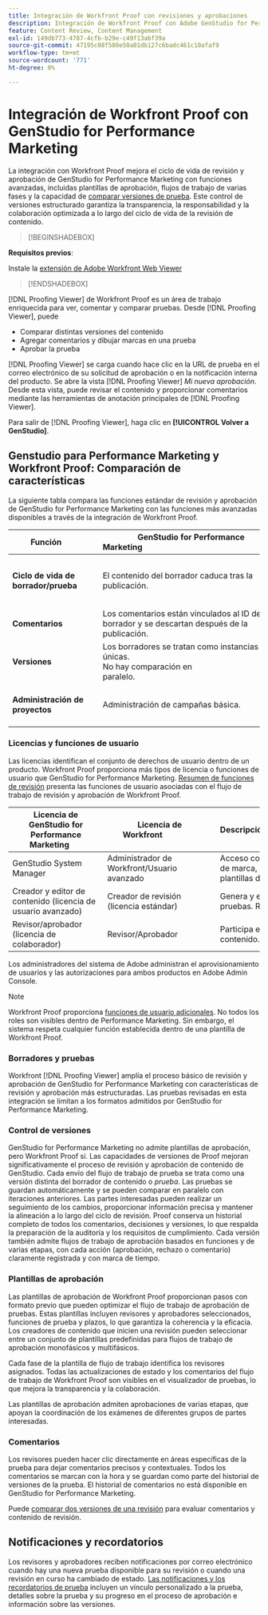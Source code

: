 ```yaml
---
title: Integración de Workfront Proof con revisiones y aprobaciones
description: Integración de Workfront Proof con Adobe GenStudio for Performance Marketing.
feature: Content Review, Content Management
exl-id: 149db773-4787-4cfb-b29e-c49f13abf39a
source-git-commit: 47195c08f500e50a01db127c6badc461c10afaf9
workflow-type: tm+mt
source-wordcount: '771'
ht-degree: 0%

---
```


# Integración de Workfront Proof con GenStudio for Performance Marketing

La integración con Workfront Proof mejora el ciclo de vida de revisión y aprobación de GenStudio for Performance Marketing con funciones avanzadas, incluidas plantillas de aprobación, flujos de trabajo de varias fases y la capacidad de [comparar versiones de prueba](https://experienceleague.adobe.com/en/docs/workfront/using/workfront-proof/work-with-proofs-in-wf-proof/review-proofs-web-proofing-viewer/compare-proofs). Este control de versiones estructurado garantiza la transparencia, la responsabilidad y la colaboración optimizada a lo largo del ciclo de vida de la revisión de contenido.

>[!BEGINSHADEBOX]

**Requisitos previos**:

Instale la [extensión de Adobe Workfront Web Viewer](https://experienceleague.adobe.com/en/docs/workfront/using/review-and-approve-work/proofing/review-proofs-in-workfront/review-a-proof/review-proof-in-web-viewer-extension)

>[!ENDSHADEBOX]

[!DNL Proofing Viewer] de Workfront Proof es un área de trabajo enriquecida para ver, comentar y comparar pruebas. Desde [!DNL Proofing Viewer], puede

* Comparar distintas versiones del contenido
* Agregar comentarios y dibujar marcas en una prueba
* Aprobar la prueba

[!DNL Proofing Viewer] se carga cuando hace clic en la URL de prueba en el correo electrónico de su solicitud de aprobación o en la notificación interna del producto. Se abre la vista [!DNL Proofing Viewer] _Mi nueva aprobación_. Desde esta vista, puede revisar el contenido y proporcionar comentarios mediante las herramientas de anotación principales de [!DNL Proofing Viewer].

Para salir de [!DNL Proofing Viewer], haga clic en **[!UICONTROL Volver a GenStudio]**.

## Genstudio para Performance Marketing y Workfront Proof: Comparación de características

La siguiente tabla compara las funciones estándar de revisión y aprobación de GenStudio for Performance Marketing con las funciones más avanzadas disponibles a través de la integración de Workfront Proof.

| Función        | GenStudio for Performance Marketing                                                                 | Workfront Proof                                                                 |
|-------------------------------|------------------------------------------------------------------------------------------------------|----------------------------------------------------------------------------------|
| **Ciclo de vida de borrador/prueba**        | El contenido del borrador caduca tras la publicación. | Cadenas de aprobación de varias fases y basadas en funciones con registros persistentes y con marca de tiempo.<br> Todas las versiones se conservan indefinidamente. |
| **Comentarios**                | Los comentarios están vinculados al ID de borrador y se descartan después de la publicación.                                           | Los comentarios y anotaciones persistentes se conservan para la auditoría y el cumplimiento.     |
| **Versiones**           | Los borradores se tratan como instancias únicas.<br>No hay comparación en paralelo.                                      | Control de versiones completo con herramientas de comparación de superposiciones y en paralelo.        |
| **Administración de proyectos** | Administración de campañas básica. | Administración completa del ciclo de vida de la campaña, incluidas la personalización, las plantillas, la creación de informes y las auditorías detalladas. |

### Licencias y funciones de usuario

Las licencias identifican el conjunto de derechos de usuario dentro de un producto. Workfront Proof proporciona más tipos de licencia o funciones de usuario que GenStudio for Performance Marketing. [Resumen de funciones de revisión](https://experienceleague.adobe.com/en/docs/workfront/using/review-and-approve-work/proofing/proofing-overview/proof-roles) presenta las funciones de usuario asociadas con el flujo de trabajo de revisión y aprobación de Workfront Proof.

| Licencia de GenStudio for Performance Marketing       | Licencia de Workfront                 | Descripción                                                                                                                                                      |
|---------------------------------------------------|-----------------------------------|------------------------------------------------------------------------------------------------------------------------------------------------------------------|
| GenStudio System Manager                          | Administrador de Workfront/Usuario avanzado | Acceso completo a las funciones de GenStudio Performance Marketing, como la administración de marca, personalidad y productos. Gestiona los flujos de trabajo y la configuración. Crea plantillas de aprobación. |
| Creador y editor de contenido (licencia de usuario avanzado)   | Creador de revisión (licencia estándar)  | Genera y envía borradores de contenido. En el Visor de pruebas, carga los recursos e inicia las pruebas. Requiere una licencia de Workfront Proof.                              |
| Revisor/aprobador (licencia de colaborador)        | Revisor/Aprobador                 | Participa en revisiones de varias fases, agrega comentarios y aprueba o rechaza contenido.                                                                             |

Los administradores del sistema de Adobe administran el aprovisionamiento de usuarios y las autorizaciones para ambos productos en Adobe Admin Console.

>[!NOTE]
>
> Workfront Proof proporciona [funciones de usuario adicionales](https://experienceleague.adobe.com/en/docs/workfront/using/review-and-approve-work/proofing/proofing-overview/proof-roles). No todos los roles son visibles dentro de Performance Marketing. Sin embargo, el sistema respeta cualquier función establecida dentro de una plantilla de Workfront Proof.

### Borradores y pruebas

Workfront [!DNL Proofing Viewer] amplía el proceso básico de revisión y aprobación de GenStudio for Performance Marketing con características de revisión y aprobación más estructuradas. Las pruebas revisadas en esta integración se limitan a los formatos admitidos por GenStudio for Performance Marketing.

### Control de versiones

GenStudio for Performance Marketing no admite plantillas de aprobación, pero Workfront Proof sí. Las capacidades de versiones de Proof mejoran significativamente el proceso de revisión y aprobación de contenido de GenStudio. Cada envío del flujo de trabajo de prueba se trata como una versión distinta del borrador de contenido o _prueba_. Las pruebas se guardan automáticamente y se pueden comparar en paralelo con iteraciones anteriores. Las partes interesadas pueden realizar un seguimiento de los cambios, proporcionar información precisa y mantener la alineación a lo largo del ciclo de revisión. Proof conserva un historial completo de todos los comentarios, decisiones y versiones, lo que respalda la preparación de la auditoría y los requisitos de cumplimiento. Cada versión también admite flujos de trabajo de aprobación basados en funciones y de varias etapas, con cada acción (aprobación, rechazo o comentario) claramente registrada y con marca de tiempo.

### Plantillas de aprobación

Las plantillas de aprobación de Workfront Proof proporcionan pasos con formato previo que pueden optimizar el flujo de trabajo de aprobación de pruebas. Estas plantillas incluyen revisores y aprobadores seleccionados, funciones de prueba y plazos, lo que garantiza la coherencia y la eficacia. Los creadores de contenido que inicien una revisión pueden seleccionar entre un conjunto de plantillas predefinidas para flujos de trabajo de aprobación monofásicos y multifásicos.

Cada fase de la plantilla de flujo de trabajo identifica los revisores asignados. Todas las actualizaciones de estado y los comentarios del flujo de trabajo de Workfront Proof son visibles en el visualizador de pruebas, lo que mejora la transparencia y la colaboración.

Las plantillas de aprobación admiten aprobaciones de varias etapas, que apoyan la coordinación de los exámenes de diferentes grupos de partes interesadas.

### Comentarios

Los revisores pueden hacer clic directamente en áreas específicas de la prueba para dejar comentarios precisos y contextuales. Todos los comentarios se marcan con la hora y se guardan como parte del historial de versiones de la prueba. El historial de comentarios no está disponible en GenStudio for Performance Marketing.

Puede [comparar dos versiones de una revisión](https://experienceleague.adobe.com/en/docs/workfront/using/workfront-proof/work-with-proofs-in-wf-proof/review-proofs-web-proofing-viewer/compare-proofs) para evaluar comentarios y contenido de revisión.

## Notificaciones y recordatorios

Los revisores y aprobadores reciben notificaciones por correo electrónico cuando hay una nueva prueba disponible para su revisión o cuando una revisión en curso ha cambiado de estado.
[Las notificaciones y los recordatorios de prueba](https://experienceleague.adobe.com/en/docs/workfront/using/workfront-proof/proof-notifications-and-reminders/proof-notifications-and-reminders/proof-notifications-and-reminders) incluyen un vínculo personalizado a la prueba, detalles sobre la prueba y su progreso en el proceso de aprobación e información sobre las versiones.
